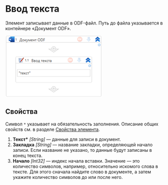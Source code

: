 # Ввод текста

Элемент записывает данные в ODF-файл. Путь до файла указывается в контейнере «Документ ODF».

![Элемент «Ввод текста»](<../../../.gitbook/assets1/windows_items/odf-input-text.png>)


## Свойства
Символ `*` указывает на обязательность заполнения. Описание общих свойств см. в разделе [Свойства элемента](https://docs.primo-rpa.ru/primo-rpa/primo-studio/process/elements#svoistva-elementa).

1. **Текст\*** *[String]* — данные для записи в документ. 
2. **Закладка** *[String]* — название закладки, определяющей начало записи. Если название не указано, то данные будут записаны в конец текста.
3. **Начало** *[Int32]* — индекс начала вставки. Значение — это количество символов, например, относительно искомого слова в тексте. Для этого сначала найдите слово в документе, а затем укажите количество символов до или после него. 

